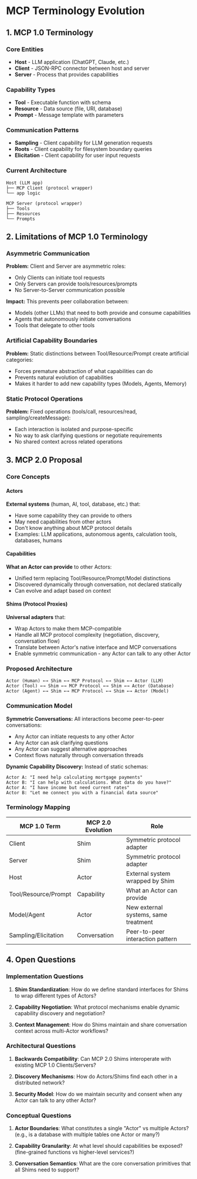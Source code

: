 # MCP Terminology Evolution

## 1. MCP 1.0 Terminology

### Core Entities

- **Host** - LLM application (ChatGPT, Claude, etc.)
- **Client** - JSON-RPC connector between host and server
- **Server** - Process that provides capabilities

### Capability Types

- **Tool** - Executable function with schema
- **Resource** - Data source (file, URI, database)
- **Prompt** - Message template with parameters

### Communication Patterns

- **Sampling** - Client capability for LLM generation requests
- **Roots** - Client capability for filesystem boundary queries
- **Elicitation** - Client capability for user input requests

### Current Architecture

```tree
Host (LLM app)
├── MCP Client (protocol wrapper)
└── app logic

MCP Server (protocol wrapper)  
├── Tools
├── Resources  
└── Prompts
```

## 2. Limitations of MCP 1.0 Terminology

### Asymmetric Communication

**Problem:** Client and Server are asymmetric roles:

- Only Clients can initiate tool requests
- Only Servers can provide tools/resources/prompts
- No Server-to-Server communication possible

**Impact:** This prevents peer collaboration between:

- Models (other LLMs) that need to both provide and consume capabilities
- Agents that autonomously initiate conversations
- Tools that delegate to other tools

### Artificial Capability Boundaries

**Problem:** Static distinctions between Tool/Resource/Prompt create artificial categories:

- Forces premature abstraction of what capabilities can do
- Prevents natural evolution of capabilities
- Makes it harder to add new capability types (Models, Agents, Memory)

### Static Protocol Operations

**Problem:** Fixed operations (tools/call, resources/read, sampling/createMessage):

- Each interaction is isolated and purpose-specific
- No way to ask clarifying questions or negotiate requirements
- No shared context across related operations

## 3. MCP 2.0 Proposal

### Core Concepts

#### Actors

**External systems** (human, AI, tool, database, etc.) that:

- Have some capability they can provide to others
- May need capabilities from other actors
- Don't know anything about MCP protocol details
- Examples: LLM applications, autonomous agents, calculation tools, databases, humans

#### Capabilities

**What an Actor can provide** to other Actors:

- Unified term replacing Tool/Resource/Prompt/Model distinctions
- Discovered dynamically through conversation, not declared statically
- Can evolve and adapt based on context

#### Shims (Protocol Proxies)

**Universal adapters** that:

- Wrap Actors to make them MCP-compatible
- Handle all MCP protocol complexity (negotiation, discovery, conversation flow)
- Translate between Actor's native interface and MCP conversations
- Enable symmetric communication - any Actor can talk to any other Actor

### Proposed Architecture

```tree
Actor (Human) ←→ Shim ←→ MCP Protocol ←→ Shim ←→ Actor (LLM)
Actor (Tool) ←→ Shim ←→ MCP Protocol ←→ Shim ←→ Actor (Database)  
Actor (Agent) ←→ Shim ←→ MCP Protocol ←→ Shim ←→ Actor (Model)
```

### Communication Model

**Symmetric Conversations:** All interactions become peer-to-peer conversations:

- Any Actor can initiate requests to any other Actor
- Any Actor can ask clarifying questions
- Any Actor can suggest alternative approaches
- Context flows naturally through conversation threads

**Dynamic Capability Discovery:** Instead of static schemas:

```text
Actor A: "I need help calculating mortgage payments"
Actor B: "I can help with calculations. What data do you have?"
Actor A: "I have income but need current rates"  
Actor B: "Let me connect you with a financial data source"
```

### Terminology Mapping

| MCP 1.0 Term | MCP 2.0 Evolution | Role |
|--------------|------------------|------|
| Client | Shim | Symmetric protocol adapter |
| Server | Shim | Symmetric protocol adapter |
| Host | Actor | External system wrapped by Shim |
| Tool/Resource/Prompt | Capability | What an Actor can provide |
| Model/Agent | Actor | New external systems, same treatment |
| Sampling/Elicitation | Conversation | Peer-to-peer interaction pattern |

## 4. Open Questions

### Implementation Questions

1. **Shim Standardization**: How do we define standard interfaces for Shims to wrap different types of Actors?

2. **Capability Negotiation**: What protocol mechanisms enable dynamic capability discovery and negotiation?

3. **Context Management**: How do Shims maintain and share conversation context across multi-Actor workflows?

### Architectural Questions

1. **Backwards Compatibility**: Can MCP 2.0 Shims interoperate with existing MCP 1.0 Clients/Servers?

2. **Discovery Mechanisms**: How do Actors/Shims find each other in a distributed network?

3. **Security Model**: How do we maintain security and consent when any Actor can talk to any other Actor?

### Conceptual Questions

1. **Actor Boundaries**: What constitutes a single "Actor" vs multiple Actors? (e.g., is a database with multiple tables one Actor or many?)

2. **Capability Granularity**: At what level should capabilities be exposed? (fine-grained functions vs higher-level services?)

3. **Conversation Semantics**: What are the core conversation primitives that all Shims need to support?
